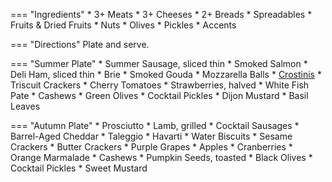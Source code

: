 === "Ingredients"
    * 3+ Meats
    * 3+ Cheeses
    * 2+ Breads
    * Spreadables
    * Fruits & Dried Fruits
    * Nuts
    * Olives
    * Pickles
    * Accents

=== "Directions"
    Plate and serve.

=== "Summer Plate"
    * Summer Sausage, sliced thin
    * Smoked Salmon
    * Deli Ham, sliced thin
    * Brie
    * Smoked Gouda
    * Mozzarella Balls
    * [Crostinis](../breads/crostinis.md)
    * Triscuit Crackers
    * Cherry Tomatoes
    * Strawberries, halved
    * White Fish Pate
    * Cashews
    * Green Olives
    * Cocktail Pickles
    * Dijon Mustard
    * Basil Leaves

=== "Autumn Plate"
    * Prosciutto
    * Lamb, grilled
    * Cocktail Sausages
    * Barrel-Aged Cheddar
    * Taleggio
    * Havarti
    * Water Biscuits
    * Sesame Crackers
    * Butter Crackers
    * Purple Grapes
    * Apples
    * Cranberries
    * Orange Marmalade
    * Cashews
    * Pumpkin Seeds, toasted
    * Black Olives
    * Cocktail Pickles
    * Sweet Mustard
